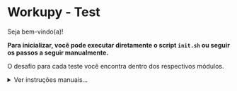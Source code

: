 # Workupy - Test

Seja bem-vindo(a)!

**Para inicializar, você pode executar diretamente o script `init.sh` ou seguir**
**os passos a seguir manualmente.**

O desafio para cada teste você encontra dentro dos respectivos módulos.

<details>

  <summary>
    Ver instruções manuais...
  </summary>

  Para você instanciar o seu teste, primeiro você precisa realizar o download dos
  submódulos deste repositório.

  Para isso, execute os seguintes comando na pasta raiz:

  ```sh
  git submodule update --init --recursive --remote
  ```

  Após isso, copie os arquivos de ambiente necessários:

  ```sh
  cp env/.env.nginx.example env/.env.nginx
  cp env/.env.mysql.example env/.env.mysql

  # Se preferir, você pode deixar a cópia do arquivo na pasta do submódulo
  cp modules/backend/.env.example env/.env.backend
  cp modules/frontend/.env.example env/.env.frontend
  ```

  Com isso feito, defina os valores das suas variáveis de ambiente e comece a montar
  as Imagens Docker.

  A mais importante é a imagem base do Node.js, que pode ser compilada com:

  ```sh
  docker compose -f docker/compose.yaml build node
  ```

  A partir daqui, use os arquivos `docker/compose.yaml`, `modules/backend/compose.yaml`
  e `modules/frontend/compose.yaml` para manipular os containers, ou também se
  pode criar um arquivo `compose.yaml` diretamente na raiz do projeto.

  Este é um exemplo:

  ```yaml
  name: 'workupy-test'
  services:
    ingress:
      extends:
        service: nginx
        file: ./docker/compose.yaml
      depends_on:
        - backend
        - frontend
      networks:
        - workupy-test-net
      ports:
        - 8080:8080
    database:
      extends:
        service: mysql
        file: ./docker/compose.yaml
      networks:
        - workupy-test-net
    backend:
      extends:
        service: backend
        file: ./modules/backend/compose.yaml
      depends_on:
        - database
      env_file:
        - ./env/.env.backend
      networks:
        - workupy-test-net
      volumes:
        - ./modules/backend/src:/home/workupy/src:rw
    frontend:
      extends:
        service: frontend
        file: ./modules/frontend/compose.yaml
      depends_on:
        - backend
      env_file:
        - ./env/.env.frontend
      networks:
        - workupy-test-net
      volumes:
        - ./modules/frontend/src:/home/workupy/src:rw
  networks:
    workupy-test-net:
      name: 'workupy-test-net'
  ```

</details>
